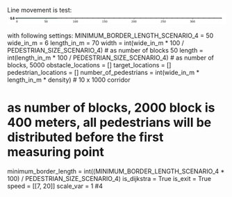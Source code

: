 Line movement is test:
<img src="scenario-4-test-1-line-movement.png" />

with following settings:
MINIMUM_BORDER_LENGTH_SCENARIO_4 = 50
wide_in_m = 6
length_in_m = 70
width = int(wide_in_m * 100 / PEDESTRIAN_SIZE_SCENARIO_4)  # as number of blocks 50
length = int(length_in_m * 100 / PEDESTRIAN_SIZE_SCENARIO_4)  # as number of blocks, 5000
obstacle_locations = []
target_locations = []
pedestrian_locations = []
number_of_pedestrians = int(wide_in_m * length_in_m * density)  # 10 x 1000 corridor
# as number of blocks, 2000 block is 400 meters, all pedestrians will be distributed before the first measuring point
minimum_border_length = int((MINIMUM_BORDER_LENGTH_SCENARIO_4 * 100) / PEDESTRIAN_SIZE_SCENARIO_4)
is_dijkstra = True
is_exit = True
speed = [[7, 20]]
scale_var = 1 #4